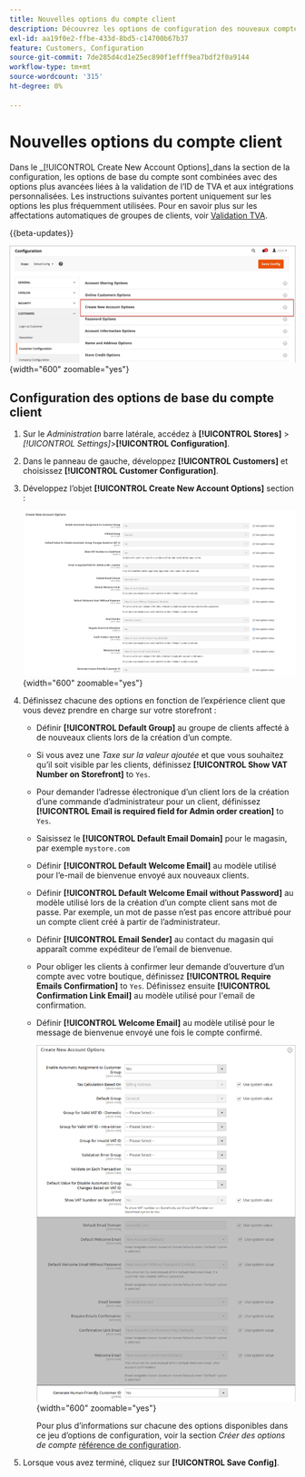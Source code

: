 ```yaml
---
title: Nouvelles options du compte client
description: Découvrez les options de configuration des nouveaux comptes clients de votre boutique.
exl-id: aa19f0e2-ffbe-433d-8bd5-c14700b67b37
feature: Customers, Configuration
source-git-commit: 7de285d4cd1e25ec890f1efff9ea7bdf2f0a9144
workflow-type: tm+mt
source-wordcount: '315'
ht-degree: 0%

---
```


# Nouvelles options du compte client

Dans le _[!UICONTROL Create New Account Options]_dans la section de la configuration, les options de base du compte sont combinées avec des options plus avancées liées à la validation de l’ID de TVA et aux intégrations personnalisées. Les instructions suivantes portent uniquement sur les options les plus fréquemment utilisées. Pour en savoir plus sur les affectations automatiques de groupes de clients, voir [Validation TVA](../stores-purchase/vat.md).

{{beta-updates}}

![Créer des options de compte](assets/customer-configuration-create-new-account-options.png){width="600" zoomable="yes"}

## Configuration des options de base du compte client

1. Sur le _Administration_ barre latérale, accédez à **[!UICONTROL Stores]** > _[!UICONTROL Settings]_>**[!UICONTROL Configuration]**.

1. Dans le panneau de gauche, développez **[!UICONTROL Customers]** et choisissez **[!UICONTROL Customer Configuration]**.

1. Développez l’objet **[!UICONTROL Create New Account Options]** section :

   ![Paramètres par défaut des nouvelles options de compte](../configuration-reference/customers/assets/customer-configuration-create-new-account-options.png){width="600" zoomable="yes"}

1. Définissez chacune des options en fonction de l’expérience client que vous devez prendre en charge sur votre storefront :

   - Définir **[!UICONTROL Default Group]** au groupe de clients affecté à de nouveaux clients lors de la création d’un compte.

   - Si vous avez une _Taxe sur la valeur ajoutée_ et que vous souhaitez qu’il soit visible par les clients, définissez **[!UICONTROL Show VAT Number on Storefront]** to `Yes`.

   - Pour demander l’adresse électronique d’un client lors de la création d’une commande d’administrateur pour un client, définissez **[!UICONTROL Email is required field for Admin order creation]** to `Yes`.

   - Saisissez le **[!UICONTROL Default Email Domain]** pour le magasin, par exemple `mystore.com`

   - Définir **[!UICONTROL Default Welcome Email]** au modèle utilisé pour l’e-mail de bienvenue envoyé aux nouveaux clients.

   - Définir **[!UICONTROL Default Welcome Email without Password]** au modèle utilisé lors de la création d’un compte client sans mot de passe. Par exemple, un mot de passe n’est pas encore attribué pour un compte client créé à partir de l’administrateur.

   - Définir **[!UICONTROL Email Sender]** au contact du magasin qui apparaît comme expéditeur de l’email de bienvenue.

   - Pour obliger les clients à confirmer leur demande d’ouverture d’un compte avec votre boutique, définissez **[!UICONTROL Require Emails Confirmation]** to `Yes`. Définissez ensuite **[!UICONTROL Confirmation Link Email]** au modèle utilisé pour l&#39;email de confirmation.

   - Définir **[!UICONTROL Welcome Email]** au modèle utilisé pour le message de bienvenue envoyé une fois le compte confirmé.

     ![Créer des options de compte avec la TVA activée](../configuration-reference/customers/assets/customer-configuration-create-new-account-options-vat.png){width="600" zoomable="yes"}

     Pour plus d’informations sur chacune des options disponibles dans ce jeu d’options de configuration, voir la section _Créer des options de compte_ [référence de configuration](../configuration-reference/customers/customer-configuration.md).

1. Lorsque vous avez terminé, cliquez sur **[!UICONTROL Save Config]**.
